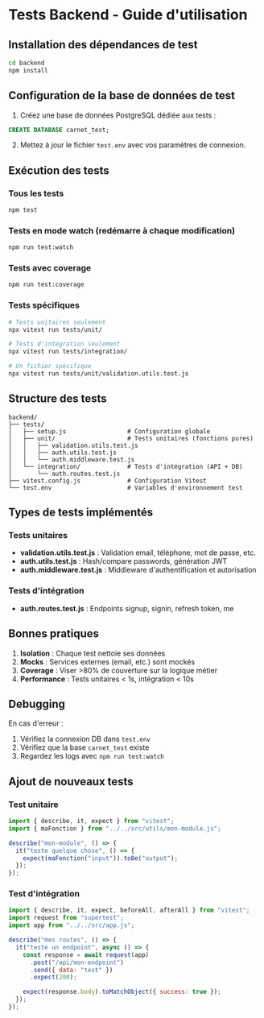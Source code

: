 # Tests Backend - Guide d'utilisation

## Installation des dépendances de test

```bash
cd backend
npm install
```

## Configuration de la base de données de test

1. Créez une base de données PostgreSQL dédiée aux tests :

```sql
CREATE DATABASE carnet_test;
```

2. Mettez à jour le fichier `test.env` avec vos paramètres de connexion.

## Exécution des tests

### Tous les tests

```bash
npm test
```

### Tests en mode watch (redémarre à chaque modification)

```bash
npm run test:watch
```

### Tests avec coverage

```bash
npm run test:coverage
```

### Tests spécifiques

```bash
# Tests unitaires seulement
npx vitest run tests/unit/

# Tests d'intégration seulement
npx vitest run tests/integration/

# Un fichier spécifique
npx vitest run tests/unit/validation.utils.test.js
```

## Structure des tests

```
backend/
├── tests/
│   ├── setup.js                 # Configuration globale
│   ├── unit/                    # Tests unitaires (fonctions pures)
│   │   ├── validation.utils.test.js
│   │   ├── auth.utils.test.js
│   │   └── auth.middleware.test.js
│   └── integration/             # Tests d'intégration (API + DB)
│       └── auth.routes.test.js
├── vitest.config.js             # Configuration Vitest
└── test.env                     # Variables d'environnement test
```

## Types de tests implémentés

### Tests unitaires

- **validation.utils.test.js** : Validation email, téléphone, mot de passe, etc.
- **auth.utils.test.js** : Hash/compare passwords, génération JWT
- **auth.middleware.test.js** : Middleware d'authentification et autorisation

### Tests d'intégration

- **auth.routes.test.js** : Endpoints signup, signin, refresh token, me

## Bonnes pratiques

1. **Isolation** : Chaque test nettoie ses données
2. **Mocks** : Services externes (email, etc.) sont mockés
3. **Coverage** : Viser >80% de couverture sur la logique métier
4. **Performance** : Tests unitaires < 1s, intégration < 10s

## Debugging

En cas d'erreur :

1. Vérifiez la connexion DB dans `test.env`
2. Vérifiez que la base `carnet_test` existe
3. Regardez les logs avec `npm run test:watch`

## Ajout de nouveaux tests

### Test unitaire

```javascript
import { describe, it, expect } from "vitest";
import { maFonction } from "../../src/utils/mon-module.js";

describe("mon-module", () => {
  it("teste quelque chose", () => {
    expect(maFonction("input")).toBe("output");
  });
});
```

### Test d'intégration

```javascript
import { describe, it, expect, beforeAll, afterAll } from "vitest";
import request from "supertest";
import app from "../../src/app.js";

describe("mes routes", () => {
  it("teste un endpoint", async () => {
    const response = await request(app)
      .post("/api/mon-endpoint")
      .send({ data: "test" })
      .expect(200);

    expect(response.body).toMatchObject({ success: true });
  });
});
```
